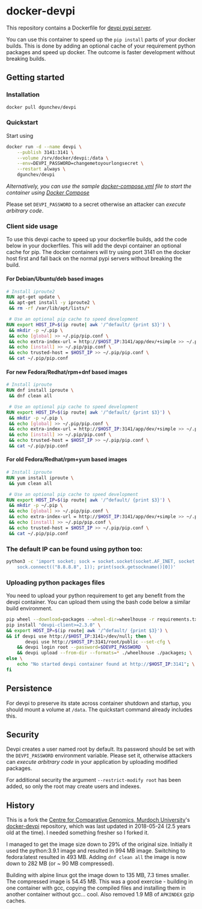 docker-devpi
============

This repository contains a Dockerfile for [devpi pypi server](http://doc.devpi.net/latest/).

You can use this container to speed up the `pip install` parts of your docker
builds. This is done by adding an optional cache of your requirement python
packages and speed up docker. The outcome is faster development without
breaking builds.

## Getting started

### Installation

```bash
docker pull dgunchev/devpi
```

### Quickstart

Start using

```bash
docker run -d --name devpi \
    --publish 3141:3141 \
    --volume /srv/docker/devpi:/data \
    --env=DEVPI_PASSWORD=changemetoyourlongsecret \
    --restart always \
    dgunchev/devpi
```

*Alternatively, you can use the sample [docker-compose.yml](docker-compose.yml)
file to start the container using [Docker Compose](https://docs.docker.com/compose/)*

Please set ``DEVPI_PASSWORD`` to a secret otherwise an attacker can *execute
arbitrary code*.

### Client side usage

To use this devpi cache to speed up your dockerfile builds, add the code below
in your dockerfiles. This will add the devpi container an optional cache for
pip. The docker containers will try using port 3141 on the docker host first
and fall back on the normal pypi servers without breaking the build.

#### For Debian/Ubuntu/deb based images

```Dockerfile
# Install iproute2
RUN apt-get update \
 && apt-get install -y iproute2 \
 && rm -rf /var/lib/apt/lists/*

 # Use an optional pip cache to speed development
RUN export HOST_IP=$(ip route| awk '/^default/ {print $3}') \
 && mkdir -p ~/.pip \
 && echo [global] >> ~/.pip/pip.conf \
 && echo extra-index-url = http://$HOST_IP:3141/app/dev/+simple >> ~/.pip/pip.conf \
 && echo [install] >> ~/.pip/pip.conf \
 && echo trusted-host = $HOST_IP >> ~/.pip/pip.conf \
 && cat ~/.pip/pip.conf
```

#### For new Fedora/Redhat/rpm+dnf based images

```Dockerfile
# Install iproute
RUN dnf install iproute \
 && dnf clean all

 # Use an optional pip cache to speed development
RUN export HOST_IP=$(ip route| awk '/^default/ {print $3}') \
 && mkdir -p ~/.pip \
 && echo [global] >> ~/.pip/pip.conf \
 && echo extra-index-url = http://$HOST_IP:3141/app/dev/+simple >> ~/.pip/pip.conf \
 && echo [install] >> ~/.pip/pip.conf \
 && echo trusted-host = $HOST_IP >> ~/.pip/pip.conf \
 && cat ~/.pip/pip.conf
```

#### For old Fedora/Redhat/rpm+yum based images

```Dockerfile
# Install iproute
RUN yum install iproute \
 && yum clean all

 # Use an optional pip cache to speed development
RUN export HOST_IP=$(ip route| awk '/^default/ {print $3}') \
 && mkdir -p ~/.pip \
 && echo [global] >> ~/.pip/pip.conf \
 && echo extra-index-url = http://$HOST_IP:3141/app/dev/+simple >> ~/.pip/pip.conf \
 && echo [install] >> ~/.pip/pip.conf \
 && echo trusted-host = $HOST_IP >> ~/.pip/pip.conf \
 && cat ~/.pip/pip.conf
```

### The default IP can be found using python too:

```bash
python3 -c 'import socket; sock = socket.socket(socket.AF_INET, socket.SOCK_DGRAM); \
    sock.connect(("8.8.8.8", 1)); print(sock.getsockname()[0])'
```

### Uploading python packages files

You need to upload your python requirement to get any benefit from the devpi
container. You can upload them using the bash code below a similar build
environment.

```bash
pip wheel --download=packages --wheel-dir=wheelhouse -r requirements.txt
pip install "devpi-client>=2.3.0" \
&& export HOST_IP=$(ip route| awk '/^default/ {print $3}') \
&& if devpi use http://$HOST_IP:3141>/dev/null; then \
       devpi use http://$HOST_IP:3141/root/public --set-cfg \
    && devpi login root --password=$DEVPI_PASSWORD  \
    && devpi upload --from-dir --formats=* ./wheelhouse ./packages; \
else \
    echo "No started devpi container found at http://$HOST_IP:3141"; \
fi
```

## Persistence

For devpi to preserve its state across container shutdown and startup, you
should mount a volume at `/data`. The quickstart command already includes this.

## Security

Devpi creates a user named root by default.
Its password should be set with the `DEVPI_PASSWORD` environment variable.
Please set it, otherwise attackers can *execute arbitrary code* in your application
by uploading modified packages.

For additional security the argument `--restrict-modify root` has been added, so
only the root may create users and indexes.

## History

This is a fork the [Centre for Comparative Genomics, Murdoch
University](https://github.com/muccg)'s [docker-devpi](https://github.com/muccg/docker-devpi)
repository, which was last updated in 2018-05-24 (2.5 years old at the time).
I needed something fresher so I forked it.

I managed to get the image size down to 29% of the original size. Initially
it used the python:3.9.1 image and resulted in 994 MB image. Switching to
fedora:latest resulted in 493 MB. Adding `dnf clean all` the image is
now down to 282 MB (or ~ 90 MB compressed).

Building with alpine linux got the image down to 135 MB, 7.3 times smaller.
The compressed image is 54.45 MB. This was a good exercise - building in
one container with gcc, copying the compiled files and installing them in another
container without gcc... cool. Also removed 1.9 MB of `APKINDEX` gzip caches.
